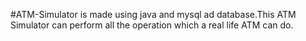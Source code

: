 #ATM-Simulator is made using java and mysql ad database.This ATM Simulator can perform all the operation which a real life ATM can do.


